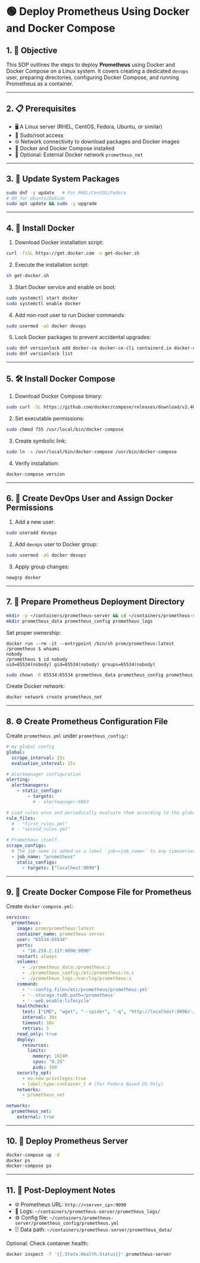 # 🟢 Deploy Prometheus Using Docker and Docker Compose

## 1. 🎯 Objective
This SOP outlines the steps to deploy **Prometheus** using Docker and Docker Compose on a Linux system. It covers creating a dedicated `devops` user, preparing directories, configuring Docker Compose, and running Prometheus as a container.

---

## 2. 📋 Prerequisites
- 🖥️ A Linux server (RHEL, CentOS, Fedora, Ubuntu, or similar)  
- 🔑 Sudo/root access  
- 🌐 Network connectivity to download packages and Docker images  
- 🐳 Docker and Docker Compose installed  
- 🌉 Optional: External Docker network `prometheus_net`

---

## 3. 🔄 Update System Packages
```bash
sudo dnf -y update   # For RHEL/CentOS/Fedora
# OR for Ubuntu/Debian
sudo apt update && sudo -y upgrade
```

---

## 4. 🐳 Install Docker
1. Download Docker installation script:
```bash
curl -fsSL https://get.docker.com -o get-docker.sh
```
2. Execute the installation script:
```bash
sh get-docker.sh
```
3. Start Docker service and enable on boot:
```bash
sudo systemctl start docker
sudo systemctl enable docker
```
4. Add non-root user to run Docker commands:
```bash
sudo usermod -aG docker devops
```
5. Lock Docker packages to prevent accidental upgrades:
```bash
sudo dnf versionlock add docker-ce docker-ce-cli containerd.io docker-compose-plugin
sudo dnf versionlock list
```

---

## 5. 🛠️ Install Docker Compose
1. Download Docker Compose binary:
```bash
sudo curl -SL https://github.com/docker/compose/releases/download/v2.40.0/docker-compose-linux-x86_64 -o /usr/local/bin/docker-compose
```
2. Set executable permissions:
```bash
sudo chmod 755 /usr/local/bin/docker-compose
```
3. Create symbolic link:
```bash
sudo ln -s /usr/local/bin/docker-compose /usr/bin/docker-compose
```
4. Verify installation:
```bash
docker-compose version
```

---

## 6. 👤 Create DevOps User and Assign Docker Permissions
1. Add a new user:
```bash
sudo useradd devops
```
2. Add `devops` user to Docker group:
```bash
sudo usermod -aG docker devops
```
3. Apply group changes:
```bash
newgrp docker
```

---

## 7. 📂 Prepare Prometheus Deployment Directory
```bash
mkdir -p ~/containers/prometheus-server && cd ~/containers/prometheus-server
mkdir prometheus_data prometheus_config prometheus_logs
```

Set proper ownership:
```
docker run --rm -it --entrypoint /bin/sh prom/prometheus:latest
/prometheus $ whoami
nobody
/prometheus $ id nobody
uid=65534(nobody) gid=65534(nobody) groups=65534(nobody)
```
```bash
sudo chown -R 65534:65534 prometheus_data prometheus_config prometheus_logs
```

Create Docker network:
```bash
docker network create prometheus_net
```

---

## 8. ⚙️ Create Prometheus Configuration File
Create `prometheus.yml` under `prometheus_config/`:
```yaml
# my global config
global:
  scrape_interval: 15s
  evaluation_interval: 15s

# Alertmanager configuration
alerting:
  alertmanagers:
    - static_configs:
        - targets:
          # - alertmanager:9093

# Load rules once and periodically evaluate them according to the global 'evaluation_interval'.
rule_files:
  # - "first_rules.yml"
  # - "second_rules.yml"

# Prometheus itself.
scrape_configs:
  # The job name is added as a label `job=<job_name>` to any timeseries scraped from this config.
  - job_name: "prometheus"
    static_configs:
      - targets: ["localhost:9090"]
```

---

## 9. 📄 Create Docker Compose File for Prometheus
Create `docker-compose.yml`:
```yaml
services:
  prometheus:
    image: prom/prometheus:latest
    container_name: prometheus-server
    user: "65534:65534"
    ports:
      - "10.210.2.117:9090:9090"
    restart: always
    volumes:
      - ./prometheus_data:/prometheus:z
      - ./prometheus_config:/etc/prometheus:ro,z
      - ./prometheus_logs:/var/log/prometheus:z
    command:
      - '--config.file=/etc/prometheus/prometheus.yml'
      - '--storage.tsdb.path=/prometheus'
      - '--web.enable-lifecycle'
    healthcheck:
      test: ["CMD", "wget", "--spider", "-q", "http://localhost:9090/-/healthy"]
      interval: 30s
      timeout: 10s
      retries: 5
    read_only: true
    deploy:
      resources:
        limits:
          memory: 1024M
          cpus: "0.25"
          pids: 100
    security_opt:
      - no-new-privileges:true
      - label:type:container_t # [For Fedora Based OS Only]
    networks:
      - prometheus_net

networks:
  prometheus_net:
    external: true
```

---

## 10. 🚀 Deploy Prometheus Server
```bash
docker-compose up -d
docker ps
docker-compose ps
```

---

## 11. 📌 Post-Deployment Notes
- 🌐 Prometheus URL: `http://<server_ip>:9090`  
- 📄 Logs: `~/containers/prometheus-server/prometheus_logs/`  
- ⚙️ Config file: `~/containers/prometheus-server/prometheus_config/prometheus.yml`  
- 🗄️ Data path: `~/containers/prometheus-server/prometheus_data/`  

Optional: Check container health:
```bash
docker inspect -f '{{.State.Health.Status}}' prometheus-server
```
